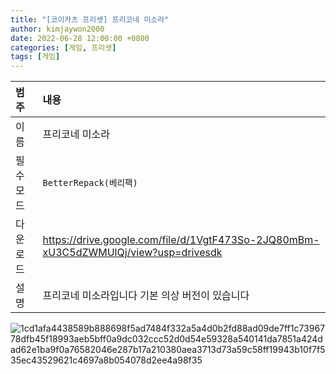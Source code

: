 ```yaml
---
title: "[코이카츠 프리셋] 프리코네 미소라"
author: kimjaywon2000
date: 2022-06-28 12:00:00 +0800
categories: [게임, 프리셋]
tags: [게임]
---
```


| 범주             | 내용            |
|:----------------|:---------------|
| 이름             | 프리코네 미소라  |
| 필수 모드         | `BetterRepack(베리팩)`       |
| 다운로드          | <https://drive.google.com/file/d/1VgtF473So-2JQ80mBm-xU3C5dZWMUlQj/view?usp=drivesdk> |
| 설명             | 프리코네 미소라입니다 기본 의상 버전이 있습니다   |

![1cd1afa4438589b888698f5ad7484f332a5a4d0b2fd88ad09de7ff1c7396778dfb45f18993aeb5bff0a9dc032ccc52d0d54e59328a540141da7851a424dad62e1ba9f0a76582046e287b17a210380aea3713d73a59c58ff19943b10f7f535ec43529621c4697a8b054078d2ee4a98f35](https://user-images.githubusercontent.com/76558033/176418649-959aed3e-69ee-46cc-b98d-4f4789bfeed8.png)

